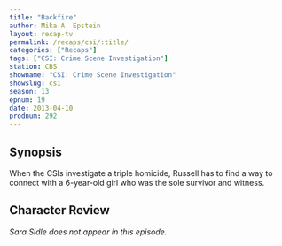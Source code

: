 ```yaml
---
title: "Backfire"
author: Mika A. Epstein
layout: recap-tv
permalink: /recaps/csi/:title/
categories: ["Recaps"]
tags: ["CSI: Crime Scene Investigation"]
station: CBS
showname: "CSI: Crime Scene Investigation"
showslug: csi
season: 13  
epnum: 19  
date: 2013-04-10
prodnum: 292  
---
```


## Synopsis

When the CSIs investigate a triple homicide, Russell has to find a way to connect with a 6-year-old girl who was the sole survivor and witness.

## Character Review

_Sara Sidle does not appear in this episode._
